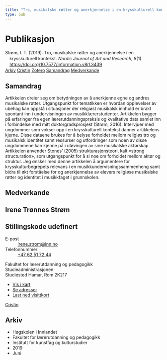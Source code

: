 ```yaml
---
title: "Tro, musikalske røtter og anerkjennelse i en krysskulturell kontekst"
type: pub
---
```

<h1>Publikasjon</h1>
<article id="csl-bib-container-9QN2GK9N" class="csl-bib-container">
  <div class="csl-bib-body" style="line-height: 1.35; padding-left: 1em; text-indent:-1em;">
  <div class="csl-entry">Str&#xF8;m, I. T. (2019). Tro, musikalske r&#xF8;tter og anerkjennelse i en krysskulturell kontekst. <i>Nordic Journal of Art and Research</i>, <i>8</i>(1). <a href="https://doi.org/10.7577/information.v8i1.3439">https://doi.org/10.7577/information.v8i1.3439</a></div>
</div>
  <div class="csl-bib-buttons">
    <a href="#taxonomy-article-9QN2GK9N" class="csl-bib-button">Arkiv</a>
    <a href="https://app.cristin.no/results/show.jsf?id=1708188" alt="Cristin URL" class="csl-bib-button">Cristin</a>
    <a href="http://zotero.org/groups/5022929/items/9QN2GK9N" alt="Zotero URL" class="csl-bib-button">Zotero</a>
    <a href="#abstract-article-9QN2GK9N" class="csl-bib-button">Samandrag</a>
    <a href="#contributors-article-9QN2GK9N" class="csl-bib-button">Medverkande</a>
  </div>
  <div id="csl-bib-meta-container-9QN2GK9N"></div>
</article>
<div id="csl-bib-meta-9QN2GK9N" class="csl-bib-meta">
  <article id="abstract-article-9QN2GK9N" class="abstract-article">
    <h1>Samandrag</h1>
    Artikkelen dreier seg om betydningen av å anerkjenne egne og andres musikalske røtter. Utgangspunkt for tematikken er hvordan opplevelser av ubehag kan oppstå i situasjoner der religiøst musikalsk innhold er brakt spontant inn i undervisningen av musikklærerstudenter. Artikkelen bygger på erfaringer fra egen lærerutdanningspraksis og kvalitative data samlet inn i forbindelse med mitt doktorgradsprosjekt (Strøm, 2016). Intervjuer med ungdommer som vokser opp i en krysskulturell kontekst danner artikkelens kjerne. Disse dataene brukes for å belyse forholdet mellom religiøs tro og musikalsk identitet samt ressurser og utfordringer som noen av disse ungdommene kan kjenne på i utøvingen av sine musikalske aktørskap. Artikkelen anvender Stones’ (2005) strukturasjonsteori, kalt «strong structuration», som utgangspunkt for å si noe om forholdet mellom aktør og struktur. Jeg ønsker med denne artikkelen å argumentere for krysskulturbegrepets relevans i en musikkundervisningssammenheng samt bidra til økt forståelse for og anerkjennelse av elevers religiøse musikalske røtter og identitet i musikkfaget i grunnskolen.
  </article>
  <article id="contributors-article-9QN2GK9N" class="contributors-article">
    <h1>Medverkande</h1>
    <div class="personas">
<div class="vrtx-hinn-person-card">
<div class="photo">
<i class="lar la-user-circle missing-person"></i>
</div>
<div class="info">
<hgroup><h1>Irene Trønnes Strøm</h1>
<h2>Stillingskode udefinert</h2>
</hgroup><dl>
<dt>E-post</dt>
<dd>
<a href="mailto:irene.strom@inn.no">irene.strom@inn.no</a>
</dd>
<dt>Telefonnummer</dt>
<dd><a href="tel:+4762517244">
+47 62 51 72 44
</a></dd>
</dl>
<p>
Fakultet for lærerutdanning og pedagogikk<br>
Studieadministrasjonen<br>
Studiested Hamar,
Rom 2K217
</p>
<ul class="vrtx-hinn-links">
<li><a href="https://www.google.com/maps?q=60.79677,11.07479">Vis i kart</a></li>
<li><a href="https://www.inn.no/finn-en-ansatt/irene-strom.html#vrtx-hinn-addresses">Se adresser</a></li>
<li><a href="https://www.inn.no/finn-en-ansatt/irene-strom.html?vrtx=vcf">Last ned visittkort</a></li>
</ul>
</div>
</div>
<a href="https://app.cristin.no/persons/show.jsf?id=326688" alt="Cristin URL" class="personas-cristin">Cristin</a>
</div>
  </article>
  <article id="taxonomy-article-9QN2GK9N" class="taxonomy-article">
    <h1>Arkiv</h1>
    <ul>
      <li>Høgskolen i Innlandet</li>
      <li>Fakultet for lærerutdanning og pedagogikk</li>
      <li>Institutt for kunstfag og kulturstudier</li>
      <li>2019</li>
      <li>Juni</li>
    </ul>
  </article>
</div>

